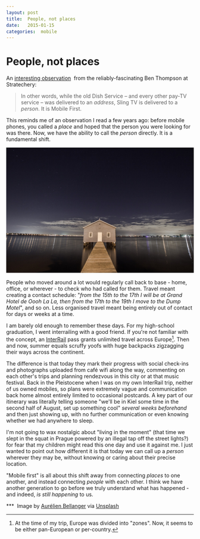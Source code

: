```yaml
---
layout: post
title:  People, not places 
date:   2015-01-15 
categories:  mobile 
---
```


# People, not places


An [interesting observation](http://stratechery.com/2015/mobile-first/ "MOBILE FIRST" )  from the reliably-fascinating Ben Thompson at Stratechery: 

> In other words, while the old Dish Service – and every other pay-TV service – was delivered to an *address*, Sling TV is delivered to a *person*. It is Mobile First. 

This reminds me of an observation I read a few years ago: before mobile phones, you called a *place* and hoped that the person you were looking for was there. Now, we have the ability to call the *person* directly. It is a fundamental shift.

 ![](/images/unknown_filename.276.jpeg) 

People who moved around a lot would regularly call back to base - home, office, or wherever - to check who had called for them. Travel meant creating a contact schedule: "*from the 15th to the 17th I will be at Grand Hotel de Oooh La La, then from the 17th to the 19th I move to the Dump Motel*", and so on. Less organised travel meant being entirely out of contact for days or weeks at a time. 

I am barely old enough to remember these days. For my high-school graduation, I went interrailing with a good friend. If you're not familiar with the concept, an [InterRail](http://www.interrail.eu) pass grants unlimited travel across Europe[^1]. Then and now, summer equals scruffy yoofs with huge backpacks zigzagging their ways across the continent.

The difference is that today they mark their progress with social check-ins and photographs uploaded from café wifi along the way, commenting on each other's trips and planning rendezvous in this city or at that music festival. Back in the Pleistocene when I was on my own InterRail trip, neither of us owned mobiles, so plans were extremely vague and communication back home almost entirely limited to occasional postcards. A key part of our itinerary was literally telling someone "we'll be in Kiel some time in the second half of August, set up something cool" *several weeks beforehand* and then just showing up, with no further communication or even knowing whether we had anywhere to sleep. 

I'm not going to wax nostalgic about "living in the moment" (that time we slept in the squat in Prague powered by an illegal tap off the street lights?) for fear that my children might read this one day and use it against me. I just wanted to point out how different it is that today we can call up a *person* wherever they may be, without knowing or caring about their precise location. 

"Mobile first" is all about this shift away from connecting *places* to one another, and instead connecting *people* with each other. I think we have another generation to go before we truly understand what has happened - and indeed, *is still happening* to us. 

*** 
Image by [Aurélien Bellanger](http://cyyrius.tumblr.com "Cyyrrius") via [Unsplash](https://unsplash.com)

[^1]: At the time of my trip, Europe was divided into "zones". Now, it seems to be either pan-European or per-country.

